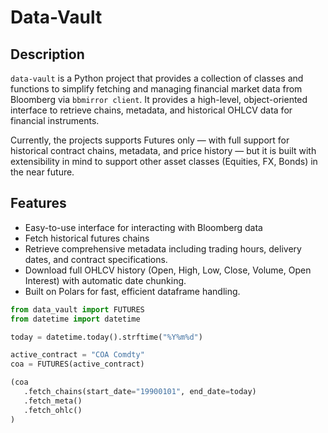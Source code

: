 # Data-Vault

## Description
`data-vault` is a Python project that provides a collection of classes and functions to simplify fetching and managing financial market data from Bloomberg via `bbmirror client`. It provides a high-level, object-oriented interface to retrieve chains, metadata, and historical OHLCV data for financial instruments.

Currently, the projects supports Futures only — with full support for historical contract chains, metadata, and price history — but it is built with extensibility in mind to support other asset classes (Equities, FX, Bonds) in the near future.

## Features
- Easy-to-use interface for interacting with Bloomberg data
- Fetch historical futures chains
- Retrieve comprehensive metadata including trading hours, delivery dates, and contract specifications.
- Download full OHLCV history (Open, High, Low, Close, Volume, Open Interest) with automatic date chunking.
- Built on Polars for fast, efficient dataframe handling.


```python
from data_vault import FUTURES
from datetime import datetime

today = datetime.today().strftime("%Y%m%d")

active_contract = "COA Comdty"
coa = FUTURES(active_contract)

(coa
   .fetch_chains(start_date="19900101", end_date=today)
   .fetch_meta()
   .fetch_ohlc()
)

```
